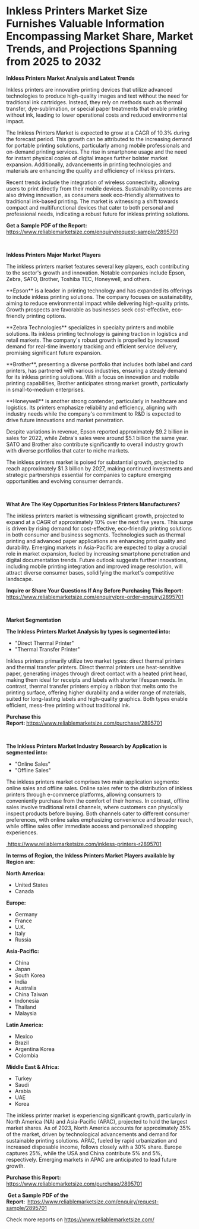 <p><h1>Inkless Printers Market Size Furnishes Valuable Information Encompassing Market Share, Market Trends, and Projections Spanning from 2025 to 2032</h1></p><p><strong>Inkless Printers Market Analysis and Latest Trends</strong></p>
<p><p>Inkless printers are innovative printing devices that utilize advanced technologies to produce high-quality images and text without the need for traditional ink cartridges. Instead, they rely on methods such as thermal transfer, dye-sublimation, or special paper treatments that enable printing without ink, leading to lower operational costs and reduced environmental impact.</p><p>The Inkless Printers Market is expected to grow at a CAGR of 10.3% during the forecast period. This growth can be attributed to the increasing demand for portable printing solutions, particularly among mobile professionals and on-demand printing services. The rise in smartphone usage and the need for instant physical copies of digital images further bolster market expansion. Additionally, advancements in printing technologies and materials are enhancing the quality and efficiency of inkless printers.</p><p>Recent trends include the integration of wireless connectivity, allowing users to print directly from their mobile devices. Sustainability concerns are also driving innovation, as consumers seek eco-friendly alternatives to traditional ink-based printing. The market is witnessing a shift towards compact and multifunctional devices that cater to both personal and professional needs, indicating a robust future for inkless printing solutions.</p></p>
<p><strong>Get a Sample PDF of the Report:&nbsp;</strong> <a href="https://www.reliablemarketsize.com/enquiry/request-sample/2895701?utm_campaign=3524&utm_medium=2&utm_source=Github&utm_content=ia&utm_term=15032025&utm_id=inkless-printers">https://www.reliablemarketsize.com/enquiry/request-sample/2895701</a></p>
<p>&nbsp;</p>
<p><strong>Inkless Printers Major Market Players</strong></p>
<p><p>The inkless printers market features several key players, each contributing to the sector's growth and innovation. Notable companies include Epson, Zebra, SATO, Brother, Toshiba TEC, Honeywell, and others.</p><p>**Epson** is a leader in printing technology and has expanded its offerings to include inkless printing solutions. The company focuses on sustainability, aiming to reduce environmental impact while delivering high-quality prints. Growth prospects are favorable as businesses seek cost-effective, eco-friendly printing options.</p><p>**Zebra Technologies** specializes in specialty printers and mobile solutions. Its inkless printing technology is gaining traction in logistics and retail markets. The company's robust growth is propelled by increased demand for real-time inventory tracking and efficient service delivery, promising significant future expansion.</p><p>**Brother**, presenting a diverse portfolio that includes both label and card printers, has partnered with various industries, ensuring a steady demand for its inkless printing solutions. With a focus on innovation and mobile printing capabilities, Brother anticipates strong market growth, particularly in small-to-medium enterprises.</p><p>**Honeywell** is another strong contender, particularly in healthcare and logistics. Its printers emphasize reliability and efficiency, aligning with industry needs while the company's commitment to R&D is expected to drive future innovations and market penetration.</p><p>Despite variations in revenue, Epson reported approximately $9.2 billion in sales for 2022, while Zebra's sales were around $5.1 billion the same year. SATO and Brother also contribute significantly to overall industry growth with diverse portfolios that cater to niche markets.</p><p>The inkless printers market is poised for substantial growth, projected to reach approximately $1.3 billion by 2027, making continued investments and strategic partnerships essential for companies to capture emerging opportunities and evolving consumer demands.</p></p>
<p>&nbsp;</p>
<p><strong>What Are The Key Opportunities For Inkless Printers Manufacturers?</strong></p>
<p><p>The inkless printers market is witnessing significant growth, projected to expand at a CAGR of approximately 10% over the next five years. This surge is driven by rising demand for cost-effective, eco-friendly printing solutions in both consumer and business segments. Technologies such as thermal printing and advanced paper applications are enhancing print quality and durability. Emerging markets in Asia-Pacific are expected to play a crucial role in market expansion, fueled by increasing smartphone penetration and digital documentation trends. Future outlook suggests further innovations, including mobile printing integration and improved image resolution, will attract diverse consumer bases, solidifying the market's competitive landscape.</p></p>
<p><strong>Inquire or Share Your Questions If Any Before Purchasing This Report:</strong> <a href="https://www.reliablemarketsize.com/enquiry/pre-order-enquiry/2895701?utm_campaign=3524&utm_medium=2&utm_source=Github&utm_content=ia&utm_term=15032025&utm_id=inkless-printers">https://www.reliablemarketsize.com/enquiry/pre-order-enquiry/2895701</a></p>
<p>&nbsp;</p>
<p><strong>Market Segmentation</strong></p>
<p><strong>The Inkless Printers Market Analysis by types is segmented into:</strong></p>
<p><ul><li>"Direct Thermal Printer"</li><li>"Thermal Transfer Printer"</li></ul></p>
<p><p>Inkless printers primarily utilize two market types: direct thermal printers and thermal transfer printers. Direct thermal printers use heat-sensitive paper, generating images through direct contact with a heated print head, making them ideal for receipts and labels with shorter lifespan needs. In contrast, thermal transfer printers employ a ribbon that melts onto the printing surface, offering higher durability and a wider range of materials, suited for long-lasting labels and high-quality graphics. Both types enable efficient, mess-free printing without traditional ink.</p></p>
<p><strong>Purchase this Report:&nbsp;</strong><a href="https://www.reliablemarketsize.com/purchase/2895701?utm_campaign=3524&utm_medium=2&utm_source=Github&utm_content=ia&utm_term=15032025&utm_id=inkless-printers">https://www.reliablemarketsize.com/purchase/2895701</a></p>
<p>&nbsp;</p>
<p><strong>The Inkless Printers Market Industry Research by Application is segmented into:</strong></p>
<p><ul><li>"Online Sales"</li><li>"Offline Sales"</li></ul></p>
<p><p>The inkless printers market comprises two main application segments: online sales and offline sales. Online sales refer to the distribution of inkless printers through e-commerce platforms, allowing consumers to conveniently purchase from the comfort of their homes. In contrast, offline sales involve traditional retail channels, where customers can physically inspect products before buying. Both channels cater to different consumer preferences, with online sales emphasizing convenience and broader reach, while offline sales offer immediate access and personalized shopping experiences.</p></p>
<p><a href="https://www.reliablemarketsize.com/inkless-printers-r2895701?utm_campaign=3524&utm_medium=2&utm_source=Github&utm_content=ia&utm_term=15032025&utm_id=inkless-printers">&nbsp;https://www.reliablemarketsize.com/inkless-printers-r2895701</a></p>
<p><strong>In terms of Region, the Inkless Printers Market Players available by Region are:</strong></p>
<p>
    <p> <strong> North America: </strong>
        <ul>
            <li>United States</li>
            <li>Canada</li>
        </ul>
        </p> 
    <p> <strong> Europe: </strong>
        <ul>
            <li>Germany</li>
            <li>France</li>
            <li>U.K.</li>
            <li>Italy</li>
            <li>Russia</li>
        </ul>
        </p> 
    <p> <strong> Asia-Pacific: </strong>
        <ul>
            <li>China</li>
            <li>Japan</li>
            <li>South Korea</li>
            <li>India</li>
            <li>Australia</li>
            <li>China Taiwan</li>
            <li>Indonesia</li>
            <li>Thailand</li>
            <li>Malaysia</li>
        </ul>
        </p> 
    <p> <strong> Latin America: </strong>
        <ul>
            <li>Mexico</li>
            <li>Brazil</li>
            <li>Argentina Korea</li>
            <li>Colombia</li>
        </ul>
        </p> 
    <p> <strong> Middle East & Africa: </strong>
        <ul>
            <li>Turkey</li>
            <li>Saudi</li>
            <li>Arabia</li>
            <li>UAE</li>
            <li>Korea</li>
        </ul>
    </p>
    </p>
<p><p>The inkless printer market is experiencing significant growth, particularly in North America (NA) and Asia-Pacific (APAC), projected to hold the largest market shares. As of 2023, North America accounts for approximately 35% of the market, driven by technological advancements and demand for sustainable printing solutions. APAC, fueled by rapid urbanization and increased disposable income, follows closely with a 30% share. Europe captures 25%, while the USA and China contribute 5% and 5%, respectively. Emerging markets in APAC are anticipated to lead future growth.</p></p>
<p><strong>Purchase this Report: </strong><a href="https://www.reliablemarketsize.com/purchase/2895701?utm_campaign=3524&utm_medium=2&utm_source=Github&utm_content=ia&utm_term=15032025&utm_id=inkless-printers">https://www.reliablemarketsize.com/purchase/2895701</a></p>
<p>&nbsp;<strong>Get a Sample PDF of the Report:&nbsp;&nbsp;</strong><a href="https://www.reliablemarketsize.com/enquiry/request-sample/2895701?utm_campaign=3524&utm_medium=2&utm_source=Github&utm_content=ia&utm_term=15032025&utm_id=inkless-printers">https://www.reliablemarketsize.com/enquiry/request-sample/2895701</a></p>
<p><strong></strong></p>
<p>Check more reports on <a href="https://www.reliablemarketsize.com/?utm_campaign=3524&utm_medium=2&utm_source=Github&utm_content=ia&utm_term=15032025&utm_id=inkless-printers">https://www.reliablemarketsize.com/</a></p>